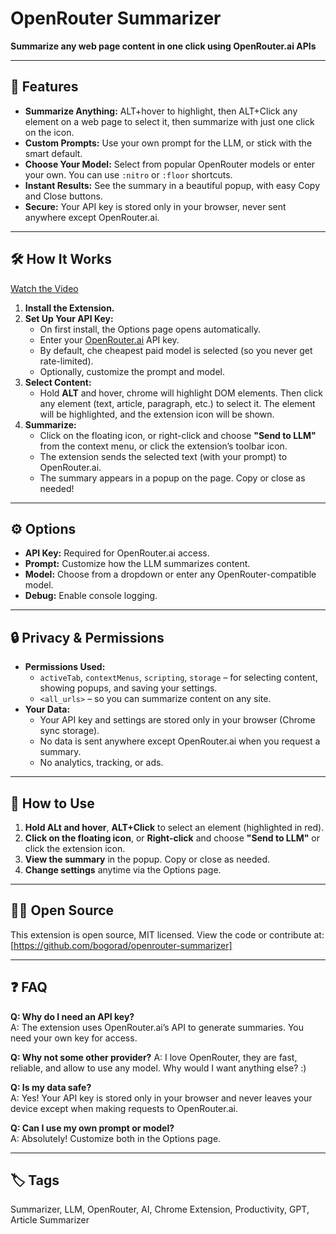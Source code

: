 # OpenRouter Summarizer

**Summarize any web page content in one click using OpenRouter.ai APIs**

---

## 🚀 Features

- **Summarize Anything:** ALT+hover to highlight, then ALT+Click any element on a web page to select it, then summarize with just one click on the icon.
- **Custom Prompts:** Use your own prompt for the LLM, or stick with the smart default.
- **Choose Your Model:** Select from popular OpenRouter models or enter your own. You can use `:nitro` or `:floor` shortcuts.
- **Instant Results:** See the summary in a beautiful popup, with easy Copy and Close buttons.
- **Secure:** Your API key is stored only in your browser, never sent anywhere except OpenRouter.ai.

---

## 🛠️ How It Works

[Watch the Video](media/or-summ-video-11.mp4)

1. **Install the Extension.**
2. **Set Up Your API Key:**
   - On first install, the Options page opens automatically.
   - Enter your [OpenRouter.ai](https://openrouter.ai/) API key.
   - By default, che cheapest paid model is selected (so you never get rate-limited).
   - Optionally, customize the prompt and model.
3. **Select Content:**
   - Hold **ALT** and hover, chrome will highlight DOM elements. Then click any element (text, article, paragraph, etc.) to select it. The element will be highlighted, and the extension icon will be shown.
4. **Summarize:**
   - Click on the floating icon, or right-click and choose **"Send to LLM"** from the context menu, or click the extension’s toolbar icon.
   - The extension sends the selected text (with your prompt) to OpenRouter.ai.
   - The summary appears in a popup on the page. Copy or close as needed!

---

## ⚙️ Options

- **API Key:** Required for OpenRouter.ai access.
- **Prompt:** Customize how the LLM summarizes content.
- **Model:** Choose from a dropdown or enter any OpenRouter-compatible model.
- **Debug:** Enable console logging.

---

## 🔒 Privacy & Permissions

- **Permissions Used:**
  - `activeTab`, `contextMenus`, `scripting`, `storage` – for selecting content, showing popups, and saving your settings.
  - `<all_urls>` – so you can summarize content on any site.
- **Your Data:**  
  - Your API key and settings are stored only in your browser (Chrome sync storage).
  - No data is sent anywhere except OpenRouter.ai when you request a summary.
  - No analytics, tracking, or ads.

---

## 📝 How to Use

1. **Hold ALt and hover**, **ALT+Click** to select an element (highlighted in red).
2. **Click on the floating icon**, or **Right-click** and choose **"Send to LLM"** or click the extension icon.
3. **View the summary** in the popup. Copy or close as needed.
4. **Change settings** anytime via the Options page.

---

## 🧑‍💻 Open Source

This extension is open source, MIT licensed.
View the code or contribute at: [https://github.com/bogorad/openrouter-summarizer]

---

## ❓ FAQ

**Q: Why do I need an API key?**  
A: The extension uses OpenRouter.ai’s API to generate summaries. You need your own key for access.

**Q: Why not some other provider?**
A: I love OpenRouter, they are fast, reliable, and allow to use any model. Why would I want anything else? :)

**Q: Is my data safe?**  
A: Yes! Your API key is stored only in your browser and never leaves your device except when making requests to OpenRouter.ai.

**Q: Can I use my own prompt or model?**  
A: Absolutely! Customize both in the Options page.

---

## 🏷️ Tags

Summarizer, LLM, OpenRouter, AI, Chrome Extension, Productivity, GPT, Article Summarizer


